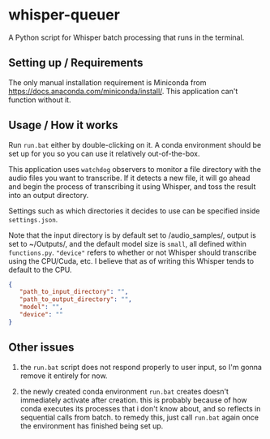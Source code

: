 # whisper-queuer
A Python script for Whisper batch processing that runs in the terminal.

## Setting up / Requirements
The only manual installation requirement is Miniconda from https://docs.anaconda.com/miniconda/install/. This application can't function without it.

## Usage / How it works
Run `run.bat` either by double-clicking on it. A conda environment should be set up for you so you can use it relatively out-of-the-box.

This application uses `watchdog` observers to monitor a file directory with the audio files you want to transcribe. If it detects a new file, it will go ahead and begin the process of transcribing it using Whisper, and toss the result into an output directory.

Settings such as which directories it decides to use can be specified inside `settings.json`. 

Note that the input directory is by default set to /audio_samples/, output is set to ~/Outputs/, and the default model size is `small`, all defined within `functions.py`. 
`"device"` refers to whether or not Whisper should transcribe using the CPU/Cuda, etc. I believe that as of writing this Whisper tends to default to the CPU.

~~~ json
{
   "path_to_input_directory": "",
   "path_to_output_directory": "",
   "model": "",
   "device": ""
}
~~~

## Other issues

1. the `run.bat` script does not respond properly to user input, so I'm gonna remove it entirely for now.

2. the newly created conda environment `run.bat` creates doesn't immediately activate after creation. this is probably because of how conda executes its processes that i don't know about, and so reflects in sequential calls from batch. to remedy this, just call `run.bat` again once the environment has finished being set up.

